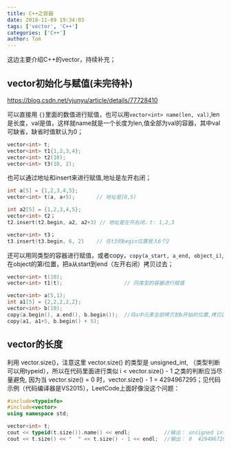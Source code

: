 ```yaml
---
title: C++之容器
date: 2018-11-09 19:34:03
tags: ['vector', 'C++']
categories: ['C++']
author: Tom
---
```


这边主要介绍C++的vector，持续补充；

<!-- more -->

## vector初始化与赋值(未完待补)
https://blog.csdn.net/yjunyu/article/details/77728410

可以直接用 ``{}``里面的数值进行赋值，也可以用``vector<int> name(len, val)``,len是长度，val是值，这样就name就是一个长度为len,值全部为val的容器，其中val可缺省，缺省时值默认为0；

``` C++
vector<int> t;
vector<int> t1{1,2,3,4};
vector<int> t2(10);
vector<int> t3(10, 2);
```

也可以通过地址和insert来进行赋值,地址是左开右闭；

``` C++
int a[5] = {1,2,3,4,5};
vector<int> t(a, a+5);       // 地址是[0,5)

int a2[5] = {1,2,3,4,5};
vector<int> t2；
t2.insert(t2.begin, a2, a2+3) // 地址是左开右闭，t: 1,2,3

vector<int> t3；
t3.insert(t3.begin, 6, 2)    // 在t3的begin位置放入6个2
```

还可以用同类型的容器进行赋值，或者copy，``copy(a_start, a_end, object_i)``,在object的第i位置，把a从start到end（左开右闭）拷贝过去；

``` C++
vector<int> t(10);
vector<int> t1(t);                    // 同类型的容器进行赋值

vector<int> a(5,1);
int a1[5] = {2,2,2,2,2};
vector<int> b(10);
copy(a.begin(), a.end(), b.begin());  //将a中元素全部拷贝到b开始的位置,拷贝区间为a.begin()-a.end()的左闭右开区间
copy(a1, a1+5, b.begin() + 5);   
```

## vector的长度

利用 vector.size()，注意这里 vector.size() 的类型是 unsigned_int, （类型判断可以用typeid），所以在代码里面进行类似 i < vector.size() - 1 之类的判断应当尽量避免, 因为当 vector.size() = 0 时，vector.size() - 1 = 4294967295；见代码示例（代码编译器是VS2015），LeetCode上面好像没这个问题：

``` C++
#include<typeinfo>
#include<vector>
using namespace std;

vector<int> t;
cout << typeid(t.size()).name() << endl;           //输出： unsigned int
cout << t.size() << "  " << t.size() - 1 << endl;  //输出： 0  4294967295
```

